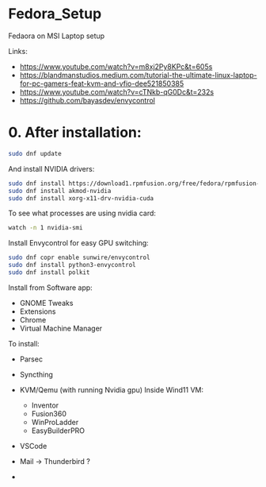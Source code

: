 # Fedora_Setup
Fedaora on MSI Laptop setup

Links: 
- https://www.youtube.com/watch?v=m8xj2Py8KPc&t=605s
- https://blandmanstudios.medium.com/tutorial-the-ultimate-linux-laptop-for-pc-gamers-feat-kvm-and-vfio-dee521850385
- https://www.youtube.com/watch?v=cTNkb-qG0Dc&t=232s
- https://github.com/bayasdev/envycontrol

# 0. After installation:
```bash
sudo dnf update
```

And install NVIDIA drivers:
```bash
sudo dnf install https://download1.rpmfusion.org/free/fedora/rpmfusion-free-release-$(rpm -E %fedora).noarch.rpm https://download1.rpmfusion.org/nonfree/fedora/rpmfusion-nonfree-release-$(rpm -E %fedora).noarch.rpm
sudo dnf install akmod-nvidia
sudo dnf install xorg-x11-drv-nvidia-cuda
```

To see what processes are using nvidia card:
```bash
watch -n 1 nvidia-smi
```


Install Envycontrol for easy GPU switching:
```bash
sudo dnf copr enable sunwire/envycontrol
sudo dnf install python3-envycontrol
sudo dnf install polkit
```

Install from Software app:
- GNOME Tweaks
- Extensions
- Chrome
- Virtual Machine Manager

To install:
- Parsec
- Syncthing
- KVM/Qemu (with running Nvidia gpu)
  Inside Wind11 VM:
  - Inventor
  - Fusion360
  - WinProLadder
  - EasyBuilderPRO
 
- VSCode
- Mail -> Thunderbird ?
- 
